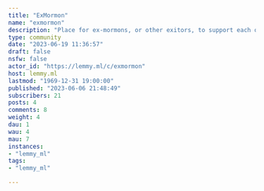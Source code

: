 ```yaml
---
title: "ExMormon" 
name: "exmormon"
description: "Place for ex-mormons, or other exitors, to support each other."
type: community
date: "2023-06-19 11:36:57"
draft: false
nsfw: false
actor_id: "https://lemmy.ml/c/exmormon"
host: lemmy.ml
lastmod: "1969-12-31 19:00:00"
published: "2023-06-06 21:48:49"
subscribers: 21
posts: 4
comments: 8
weight: 4
dau: 1
wau: 4
mau: 7
instances:
- "lemmy_ml"
tags: 
- "lemmy_ml"

---
```

